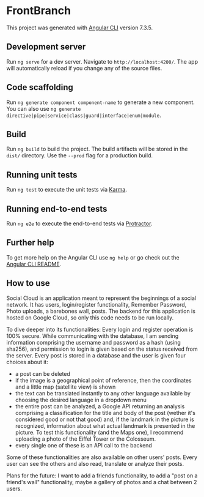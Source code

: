 # FrontBranch

This project was generated with [Angular CLI](https://github.com/angular/angular-cli) version 7.3.5.

## Development server

Run `ng serve` for a dev server. Navigate to `http://localhost:4200/`. The app will automatically reload if you change any of the source files.

## Code scaffolding

Run `ng generate component component-name` to generate a new component. You can also use `ng generate directive|pipe|service|class|guard|interface|enum|module`.

## Build

Run `ng build` to build the project. The build artifacts will be stored in the `dist/` directory. Use the `--prod` flag for a production build.

## Running unit tests

Run `ng test` to execute the unit tests via [Karma](https://karma-runner.github.io).

## Running end-to-end tests

Run `ng e2e` to execute the end-to-end tests via [Protractor](http://www.protractortest.org/).

## Further help

To get more help on the Angular CLI use `ng help` or go check out the [Angular CLI README](https://github.com/angular/angular-cli/blob/master/README.md).

## How to use

Social Cloud is an application meant to represent the beginnings of a social network. It has users, login/register functionality, Remember Password, Photo uploads, a barebones wall, posts. 
The backend for this application is hosted on Google Cloud, so only this code needs to be run locally. 

To dive deeper into its functionalities: 
Every login and register operation is 100% secure. While communicating with the database, I am sending information comprising the username and password as a hash (using sha256), and permission to login is given based on the status received from the server.
Every post is stored in a database and the user is given four choices about it: 
- a post can be deleted
- if the image is a geographical point of reference, then the coordinates and a little map (satellite view) is shown
- the text can be translated instantly to any other language available by choosing the desired language in a dropdown menu
- the entire post can be analyzed, a Google API returning an analysis comprising a classification for the title and body of the post (wether it's considered good or not that good) and, if the landmark in the picture is recognized, information about what actual landmark is presented in the picture. To test this functionality (and the Maps one), I recommend uploading a photo of the Eiffel Tower or the Colosseum.
- every single one of these is an API call to the backend

Some of these functionalities are also available on other users' posts. Every user can see the others and also read, translate or analyze their posts. 

Plans for the future: I want to add a friends functionality, to add a "post on a friend's wall" functionality, maybe a gallery of photos and a chat between 2 users. 